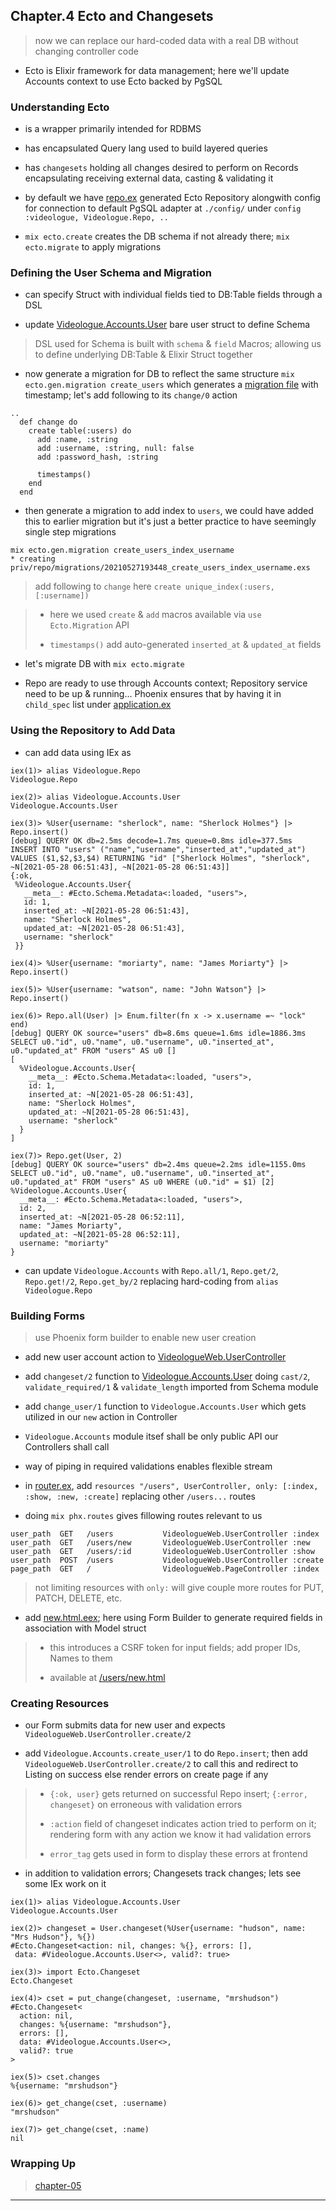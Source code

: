 
## Chapter.4 Ecto and Changesets

> now we can replace our hard-coded data with a real DB without changing controller code

* Ecto is Elixir framework for data management; here we'll update Accounts context to use Ecto backed by PgSQL

### Understanding Ecto

* is a wrapper primarily intended for RDBMS

* has encapsulated Query lang used to build layered queries

* has `changesets` holding all changes desired to perform on Records encapsulating receiving external data, casting & validating it

* by default we have [repo.ex](videologue/lib/videologue/repo.ex) generated Ecto Repository alongwith config for connection to default PgSQL adapter at `./config/` under `config :videologue, Videologue.Repo, ..`

* `mix ecto.create` creates the DB schema if not already there; `mix ecto.migrate` to apply migrations


### Defining the User Schema and Migration

* can specify Struct with individual fields tied to DB:Table fields through a DSL

* update [Videologue.Accounts.User](videologue/lib/videologue/accounts/user.ex) bare user struct to define Schema

> DSL used for Schema is built with `schema` & `field` Macros; allowing us to define underlying DB:Table & Elixir Struct together

* now generate a migration for DB to reflect the same structure `mix ecto.gen.migration create_users` which generates a [migration file](priv/repo/migrations/20210527193258_create_users.exs) with timestamp; let's add following to its `change/0` action

```
..
  def change do
    create table(:users) do
      add :name, :string
      add :username, :string, null: false
      add :password_hash, :string

      timestamps()
    end
  end
```

* then generate a migration to add index to `users`, we could have added this to earlier migration but it's just a better practice to have seemingly single step migrations

```
mix ecto.gen.migration create_users_index_username
* creating priv/repo/migrations/20210527193448_create_users_index_username.exs
```

> add following to `change` here `create unique_index(:users, [:username])`

> * here we used `create` & `add` macros available via `use Ecto.Migration` API
>
> * `timestamps()` add auto-generated `inserted_at` & `updated_at` fields

* let's migrate DB with `mix ecto.migrate`

* Repo are ready to use through Accounts context; Repository service need to be up & running... Phoenix ensures that by having it in `child_spec` list under [application.ex](videologue/lib/videologue/application.ex)


### Using the Repository to Add Data

* can add data using IEx as

```
iex(1)> alias Videologue.Repo
Videologue.Repo

iex(2)> alias Videologue.Accounts.User
Videologue.Accounts.User

iex(3)> %User{username: "sherlock", name: "Sherlock Holmes"} |> Repo.insert()    
[debug] QUERY OK db=2.5ms decode=1.7ms queue=0.8ms idle=377.5ms
INSERT INTO "users" ("name","username","inserted_at","updated_at") VALUES ($1,$2,$3,$4) RETURNING "id" ["Sherlock Holmes", "sherlock", ~N[2021-05-28 06:51:43], ~N[2021-05-28 06:51:43]]
{:ok,
 %Videologue.Accounts.User{
   __meta__: #Ecto.Schema.Metadata<:loaded, "users">,
   id: 1,
   inserted_at: ~N[2021-05-28 06:51:43],
   name: "Sherlock Holmes",
   updated_at: ~N[2021-05-28 06:51:43],
   username: "sherlock"
 }}

iex(4)> %User{username: "moriarty", name: "James Moriarty"} |> Repo.insert() 

iex(5)> %User{username: "watson", name: "John Watson"} |> Repo.insert()     

iex(6)> Repo.all(User) |> Enum.filter(fn x -> x.username =~ "lock" end) 
[debug] QUERY OK source="users" db=8.6ms queue=1.6ms idle=1886.3ms
SELECT u0."id", u0."name", u0."username", u0."inserted_at", u0."updated_at" FROM "users" AS u0 []
[
  %Videologue.Accounts.User{
    __meta__: #Ecto.Schema.Metadata<:loaded, "users">,
    id: 1,
    inserted_at: ~N[2021-05-28 06:51:43],
    name: "Sherlock Holmes",
    updated_at: ~N[2021-05-28 06:51:43],
    username: "sherlock"
  }
]

iex(7)> Repo.get(User, 2)                                              
[debug] QUERY OK source="users" db=2.4ms queue=2.2ms idle=1155.0ms
SELECT u0."id", u0."name", u0."username", u0."inserted_at", u0."updated_at" FROM "users" AS u0 WHERE (u0."id" = $1) [2]
%Videologue.Accounts.User{
  __meta__: #Ecto.Schema.Metadata<:loaded, "users">,
  id: 2,
  inserted_at: ~N[2021-05-28 06:52:11],
  name: "James Moriarty",
  updated_at: ~N[2021-05-28 06:52:11],
  username: "moriarty"
}
```

* can update `Videologue.Accounts` with `Repo.all/1`, `Repo.get/2`, `Repo.get!/2`, `Repo.get_by/2` replacing hard-coding from `alias Videologue.Repo`


### Building Forms

> use Phoenix form builder to enable new user creation

* add new user account action to [VideologueWeb.UserController](videologue/lib/videologue_web/controllers/user_controller.ex)

* add `changeset/2` function to [Videologue.Accounts.User](lib/videologue/accounts/user.ex) doing `cast/2`, `validate_required/1` & `validate_length` imported from Schema module

* add `change_user/1` function to `Videologue.Accounts.User` which gets utilized in our `new` action in Controller

* `Videologue.Accounts` module itsef shall be only public API our Controllers shall call

* way of piping in required validations enables flexible stream

* in [router.ex](lib/videologue_web/router.ex), add `resources "/users", UserController, only: [:index, :show, :new, :create]` replacing other `/users...` routes

* doing `mix phx.routes` gives fillowing routes relevant to us

```
user_path  GET   /users           VideologueWeb.UserController :index
user_path  GET   /users/new       VideologueWeb.UserController :new
user_path  GET   /users/:id       VideologueWeb.UserController :show
user_path  POST  /users           VideologueWeb.UserController :create
page_path  GET   /                VideologueWeb.PageController :index
```

> not limiting resources with `only:` will give couple more routes for PUT, PATCH, DELETE, etc.

* add [new.html.eex](videologue/lib/videologue_web/templates/user/new.html.eex); here using Form Builder to generate required fields in association with Model struct

> * this introduces a CSRF token for input fields; add proper IDs, Names to them
>
> * available at [/users/new.html](http://127.0.0.1:4000/users/new.html)


### Creating Resources

* our Form submits data for new user and expects `VideologueWeb.UserController.create/2`

* add `Videologue.Accounts.create_user/1` to do `Repo.insert`; then add `VideologueWeb.UserController.create/2` to call this and redirect to Listing on success else render errors on create page if any

> * `{:ok, user}` gets returned on successful Repo insert; `{:error, changeset}` on erroneous with validation errors
>
> * `:action` field of changeset indicates action tried to perform on it; rendering form with any action we know it had validation errors
>
> * `error_tag` gets used in form to display these errors at frontend

* in addition to validation errors; Changesets track changes; lets see some IEx work on it

```
iex(1)> alias Videologue.Accounts.User
Videologue.Accounts.User

iex(2)> changeset = User.changeset(%User{username: "hudson", name: "Mrs Hudson"}, %{})
#Ecto.Changeset<action: nil, changes: %{}, errors: [],
 data: #Videologue.Accounts.User<>, valid?: true>

iex(3)> import Ecto.Changeset
Ecto.Changeset

iex(4)> cset = put_change(changeset, :username, "mrshudson")
#Ecto.Changeset<
  action: nil,
  changes: %{username: "mrshudson"},
  errors: [],
  data: #Videologue.Accounts.User<>,
  valid?: true
>

iex(5)> cset.changes                                                                  
%{username: "mrshudson"}

iex(6)> get_change(cset, :username)     
"mrshudson"

iex(7)> get_change(cset, :name)    
nil
```


### Wrapping Up

> [chapter-05](./chapter-05.md)

---
